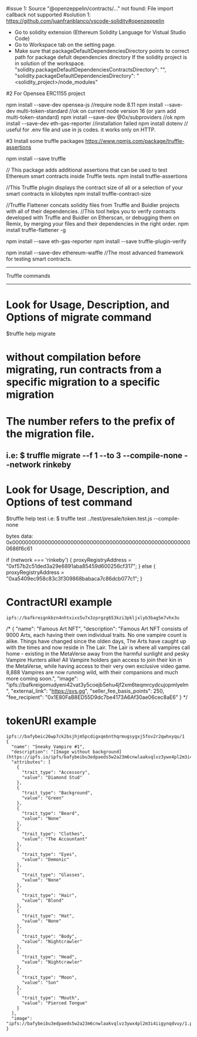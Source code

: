 
#issue 1:
Source "@openzeppelin/contracts/..." not found: File import callback not supported
#solution 1:
https://github.com/juanfranblanco/vscode-solidity#openzeppelin
- Go to solidity extension (Ethereum Solidity Language for Vistual Studio Code)
- Go to Workspace tab on the setting page.
- Make sure that packageDefaultDependenciesDirectory points to correct path for package defult dependencies directory
If the solidity project is in solution of the workspace.
  "solidity.packageDefaultDependenciesContractsDirectory": "",
  "solidity.packageDefaultDependenciesDirectory": "<solidity_project>/node_modules"

#2 For Opensea ERC1155 project

npm install --save-dev opensea-js //require node 8.11
npm install --save-dev multi-token-standard //ok on current node version 16
(or yarn add multi-token-standard)
npm install --save-dev @0x/subproviders //ok
npm install --save-dev eth-gas-reporter //installation failed
npm install dotenv // useful for .env file and use in js codes. it works only on HTTP.

#3 Install some truffle packages
https://www.npmjs.com/package/truffle-assertions 

npm install --save truffle

// This package adds additional assertions that can be used to test Ethereum smart contracts inside Truffle tests.
npm install truffle-assertions

//This Truffle plugin displays the contract size of all or a selection of your smart contracts in kilobytes
npm install truffle-contract-size

//Truffle Flattener concats solidity files from Truffle and Buidler projects with all of their dependencies.
//This tool helps you to verify contracts developed with Truffle and Buidler on Etherscan, or debugging them on Remix, by merging your files and their dependencies in the right order.
npm install truffle-flattener -g

npm install --save eth-gas-reporter
npm install --save truffle-plugin-verify

npm install --save-dev ethereum-waffle //The most advanced framework for testing smart contracts.

******************************************************
Truffle commands
******************************************************
# Look for Usage, Description, and Options of migrate command
$truffle help migrate 

# without compilation before migrating, run contracts from a specific migration to a specific migration 
# The number refers to the prefix of the migration file.
i.e: $ truffle migrate --f 1 --to 3 --compile-none --network rinkeby
-----
# Look for Usage, Description, and Options of test command
$truffle help test 
i.e: $ truffle test ../test/presale/token.test.js --compile-none



bytes data: 0x00000000000000000000000000000000000000000000000000000000686f6c61

  if (network === 'rinkeby') {
    proxyRegistryAddress = "0xf57b2c51ded3a29e6891aba85459d600256cf317";
  } else {
    proxyRegistryAddress = "0xa5409ec958c83c3f309868babaca7c86dcb077c1";
  }

# ContractURI example
    ipfs://bafkreignkbzn4nhtxixs5u7x3zprgzg653kzi3pkljxlyb3bag5e7vhx3u
  /*
            {
            "name": "Famous Art NFT",
            "description": "Famous Art NFT consists of 9000 Arts, each having their own individual traits. No one vampire count is alike. Things have changed since the olden days, The Arts have caught up with the times and now reside in The Lair. The Lair is where all vampires call home - existing in the MetaVerse away from the harmful sunlight and pesky Vampire Hunters alike! All Vampire holders gain access to join their kin in the MetaVerse, while having access to their very own exclusive video game. 8,888 Vampires are now running wild, with their companions and much more coming soon.",
            "image": "ipfs://bafkreigomudyeni42vat3y5coejb5ehu4jf2xm6teqmrcydcujopmlyelm",
            "external_link": "https://svs.gg",
            "seller_fee_basis_points": 250,
            "fee_recipient": "0x1E80FaB8ED55D9dc7be4173A6Af30ae06cec8aE6"
            }
  */

# tokenURI example
    ipfs://bafybeic26wp7ck2bsjhjm5pcdigxqebnthqrmugsygxj5fov2r2qwhxyqu/1
    {
      "name": "Sneaky Vampire #1",
      "description": "[Image without background](https://ipfs.io/ipfs/bafybeibu3edpaeds5w2a23m6cnwlaakvqlvz3ywx4pl2m3i4iigynqdvuy/1_no_bg.png)",
      "attributes": [
        {
          "trait_type": "Accessory",
          "value": "Diamond Stud"
        },
        {
          "trait_type": "Background",
          "value": "Green"
        },
        {
          "trait_type": "Beard",
          "value": "None"
        },
        {
          "trait_type": "Clothes",
          "value": "The Accountant"
        },
        {
          "trait_type": "Eyes",
          "value": "Demonic"
        },
        {
          "trait_type": "Glasses",
          "value": "None"
        },
        {
          "trait_type": "Hair",
          "value": "Blond"
        },
        {
          "trait_type": "Hat",
          "value": "None"
        },
        {
          "trait_type": "Body",
          "value": "Nightcrawler"
        },
        {
          "trait_type": "Head",
          "value": "Nightcrawler"
        },
        {
          "trait_type": "Moon",
          "value": "Sun"
        },
        {
          "trait_type": "Mouth",
          "value": "Pierced Tongue"
        }
      ],
      "image": "ipfs://bafybeibu3edpaeds5w2a23m6cnwlaakvqlvz3ywx4pl2m3i4iigynqdvuy/1.png"
    }